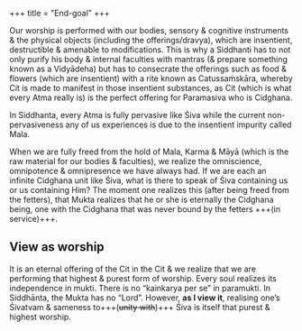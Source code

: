 +++
title = "End-goal"
+++

Our worship is performed with our bodies, sensory & cognitive instruments & the physical objects (including the offerings/dravya), which are insentient, destructible & amenable to modifications. This is why a Siddhanti has to not only purify his body & internal faculties with mantras (& prepare something known as a Vidyādeha) but has to consecrate the offerings such as food & flowers (which are insentient) with a rite known as Catussaṁskāra, whereby Cit is made to manifest in those insentient substances, as Cit (which is what every Atma really is) is the perfect offering for Paramasiva who is Cidghana.

In Siddhanta, every Atma is fully pervasive like Śiva while the current non-pervasiveness any of us experiences is due to the insentient impurity called Mala.

When we are fully freed from the hold of Mala, Karma & Māyā (which is the raw material for our bodies & faculties), we realize the omniscience, omnipotence & omnipresence we have always had. If we are each an infinite Cidghana unit like Śiva, what is there to speak of Śiva containing us or us containing Him? The moment one realizes this (after being freed from the fetters), that Mukta realizes that he or she is eternally the Cidghana being, one with the Cidghana that was never bound by the fetters +++(in service)+++.  
## View as worship
It is an eternal offering of the Cit in the Cit & we realize that we are performing that highest & purest form of worship. Every soul realizes its independence in mukti. There is no “kainkarya per se” in paramukti. In Siddhānta, the Mukta has no “Lord”. However, **as I view it**, realising one’s Śivatvam & sameness to+++(~~unity with~~)+++ Śiva is itself that purest & highest worship.


